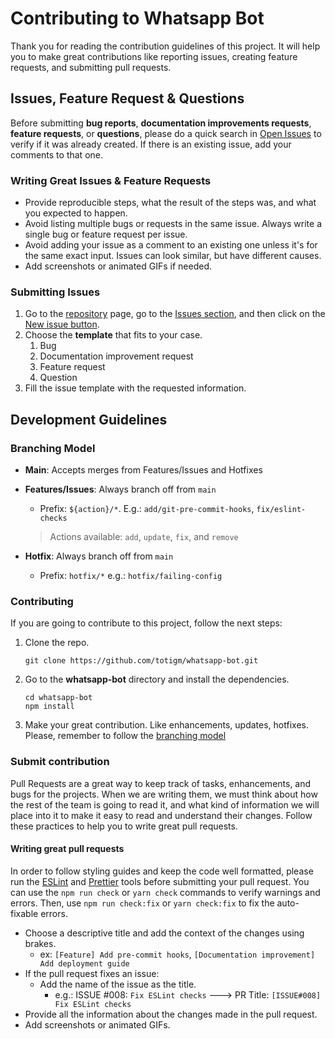 # Contributing to Whatsapp Bot

Thank you for reading the contribution guidelines of this project. It will help you to make great contributions like reporting issues, creating feature requests, and submitting pull requests.

## Issues, Feature Request & Questions

Before submitting **bug reports**, **documentation improvements requests**, **feature requests**, or **questions**, please do a quick search in [Open Issues](https://github.com/totigm/whatsapp-bot/issues) to verify if it was already created. If there is an existing issue, add your comments to that one.

### Writing Great Issues & Feature Requests

- Provide reproducible steps, what the result of the steps was, and what you expected to happen.
- Avoid listing multiple bugs or requests in the same issue. Always write a single bug or feature request per issue.
- Avoid adding your issue as a comment to an existing one unless it's for the same exact input. Issues can look similar, but have different causes.
- Add screenshots or animated GIFs if needed.

### Submitting Issues

1. Go to the [repository](https://github.com/totigm/whatsapp-bot) page, go to the [Issues section](https://github.com/totigm/whatsapp-bot/issues), and then click on the [New issue button](https://github.com/totigm/whatsapp-bot/issues/new/choose).
2. Choose the **template** that fits to your case.
   1. Bug
   2. Documentation improvement request
   3. Feature request
   4. Question
3. Fill the issue template with the requested information.

## Development Guidelines

### Branching Model

- **Main**: Accepts merges from Features/Issues and Hotfixes
- **Features/Issues**: Always branch off from `main`

  - Prefix: `${action}/*`. E.g.: `add/git-pre-commit-hooks`, `fix/eslint-checks`

  > Actions available: `add`, `update`, `fix`, and `remove`

- **Hotfix**: Always branch off from `main`

  - Prefix: `hotfix/*` e.g.: `hotfix/failing-config`

### Contributing

If you are going to contribute to this project, follow the next steps:

1. Clone the repo.

   ```
   git clone https://github.com/totigm/whatsapp-bot.git
   ```

2. Go to the **whatsapp-bot** directory and install the dependencies.

   ```
   cd whatsapp-bot
   npm install
   ```

3. Make your great contribution. Like enhancements, updates, hotfixes. Please, remember to follow the [branching model](#branching-model)

### Submit contribution

Pull Requests are a great way to keep track of tasks, enhancements, and bugs for the projects. When we are writing them, we must think about how the rest of the team is going to read it, and what kind of information we will place into it to make it easy to read and understand their changes. Follow these practices to help you to write great pull requests.

#### Writing great pull requests

In order to follow styling guides and keep the code well formatted, please run the [ESLint](https://eslint.org) and [Prettier](https://prettier.io) tools before submitting your pull request. You can use the `npm run check` or `yarn check` commands to verify warnings and errors. Then, use `npm run check:fix` or `yarn check:fix` to fix the auto-fixable errors.

- Choose a descriptive title and add the context of the changes using brakes.
  - ex: `[Feature] Add pre-commit hooks`, `[Documentation improvement] Add deployment guide`
- If the pull request fixes an issue:
  - Add the name of the issue as the title.
    - e.g.: ISSUE #008: `Fix ESLint checks` ---> PR Title: `[ISSUE#008] Fix ESLint checks`
- Provide all the information about the changes made in the pull request.
- Add screenshots or animated GIFs.
